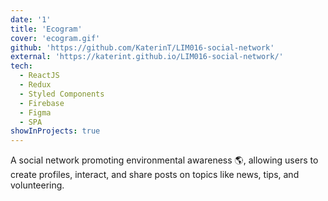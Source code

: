 ```yaml
---
date: '1'
title: 'Ecogram'
cover: 'ecogram.gif'
github: 'https://github.com/KaterinT/LIM016-social-network'
external: 'https://katerint.github.io/LIM016-social-network/'
tech:
  - ReactJS
  - Redux
  - Styled Components
  - Firebase
  - Figma
  - SPA
showInProjects: true
---
```


A social network promoting environmental awareness 🌎, allowing users to create profiles, interact, and share posts on topics like news, tips, and volunteering.
